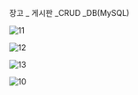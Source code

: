 장고 _ 게시판 _CRUD _DB(MySQL)

![11](https://github.com/user-attachments/assets/7a3c20b9-4dc1-4e0a-827c-da54e4666493)



![12](https://github.com/user-attachments/assets/a435ab1f-f3e3-4ab3-97d7-546cb4cf1de5)



![13](https://github.com/user-attachments/assets/1f5d6f0b-14b3-4b3a-859a-81d4eac7d261)



![10](https://github.com/user-attachments/assets/93260dd8-8ee6-4409-9128-5997e054a7dc)
